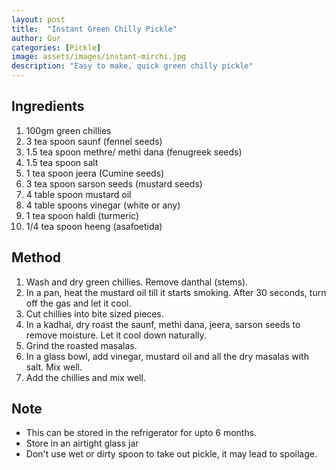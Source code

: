 ```yaml
---
layout: post
title:  "Instant Green Chilly Pickle"
author: Gur
categories: [Pickle]
image: assets/images/instant-mirchi.jpg
description: "Easy to make, quick green chilly pickle"
---
```


## Ingredients

1. 100gm green chillies
2. 3 tea spoon saunf (fennel seeds)
3. 1.5 tea spoon methre/ methi dana (fenugreek seeds)
4. 1.5 tea spoon salt
5. 1 tea spoon jeera (Cumine seeds)
6. 3 tea spoon sarson seeds (mustard seeds)
7. 4 table spoon mustard oil
8. 4 table spoons vinegar (white or any)
9. 1 tea spoon haldi (turmeric)
10. 1/4 tea spoon heeng (asafoetida)
    

## Method

1. Wash and dry green chillies. Remove danthal (stems).
2. In a pan, heat the mustard oil till it starts smoking. After 30 seconds, turn off the gas and let it cool.
3. Cut chillies into bite sized pieces.
4. In a kadhai, dry roast the saunf, methi dana, jeera, sarson seeds to remove moisture. Let it cool down naturally.
5. Grind the roasted masalas.
6. In a glass bowl, add vinegar, mustard oil and all the dry masalas with salt. Mix well.
7. Add the chillies and mix well.


## Note

- This can be stored in the refrigerator for upto 6 months.
- Store in an airtight glass jar
- Don't use wet or dirty spoon to take out pickle, it may lead to spoilage.